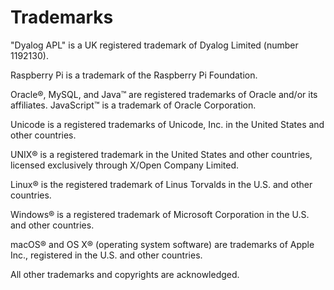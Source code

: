 <h1 class="heading"><span class="name">Trademarks</span></h1>

"Dyalog APL" is a UK registered trademark of Dyalog Limited (number 1192130).

Raspberry Pi is a trademark of the Raspberry Pi Foundation.

Oracle®, MySQL, and Java™ are registered trademarks of Oracle and/or its affiliates. JavaScript™ is a trademark of Oracle Corporation.

Unicode is a registered trademarks of Unicode, Inc. in the United States and other countries.

UNIX® is a registered trademark in the United States and other countries, licensed exclusively through X/Open Company Limited.

Linux® is the registered trademark of Linus Torvalds in the U.S. and other countries.

Windows® is a registered trademark of Microsoft Corporation in the U.S. and other countries.

macOS® and OS X® (operating system software) are trademarks of Apple Inc., registered in the U.S. and other countries.

 

All other trademarks and copyrights are acknowledged.